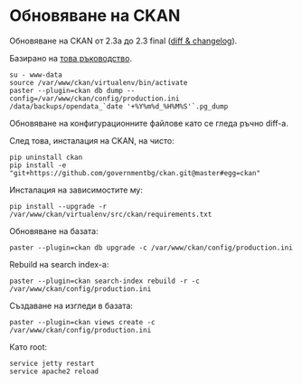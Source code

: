 # Обновяване на CKAN

Обновяване на CKAN от 2.3a до 2.3 final ([diff & changelog](https://github.com/governmentbg/ckan/compare/930fc27...ckan-2.3)).

Базирано на [това ръководство](http://docs.ckan.org/en/latest/maintaining/upgrading/upgrade-source.html).

    su - www-data
    source /var/www/ckan/virtualenv/bin/activate
    paster --plugin=ckan db dump --config=/var/www/ckan/config/production.ini /data/backups/opendata_`date '+%Y%m%d_%H%M%S'`.pg_dump

Обновяване на конфигурационните файлове като се гледа ръчно diff-а.

След това, инсталация на CKAN, на чисто:

    pip uninstall ckan
    pip install -e "git+https://github.com/governmentbg/ckan.git@master#egg=ckan"

Инсталация на зависимостите му:

    pip install --upgrade -r /var/www/ckan/virtualenv/src/ckan/requirements.txt

Обновяване на базата:

    paster --plugin=ckan db upgrade -c /var/www/ckan/config/production.ini

Rebuild на search index-а:

    paster --plugin=ckan search-index rebuild -r -c /var/www/ckan/config/production.ini

Създаване на изгледи в базата:

    paster --plugin=ckan views create -c /var/www/ckan/config/production.ini

Като root:

    service jetty restart
    service apache2 reload
